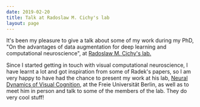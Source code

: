 ```yaml
---
date: 2019-02-20
title: Talk at Radoslaw M. Cichy's lab
layout: page
---
```

It's been my pleasure to give a talk about some of my work during my PhD, "On the advantages of data augmentation for deep learning and computational neuroscience", at [Radoslaw M. Cichy's lab.](https://www.ewi-psy.fu-berlin.de/en/einrichtungen/arbeitsbereiche/neural_dyn_of_vis_cog/team_v2/group_leader/rm_cichy/index.html)

Since I started getting in touch with visual computational neuroscience, I have learnt a lot and got inspiration from some of Radek's papers, so I am very happy to have had the chance to present my work at his lab, [Neural Dynamics of Visual Cognition](https://www.ewi-psy.fu-berlin.de/en/einrichtungen/arbeitsbereiche/neural_dyn_of_vis_cog/index.html), at the Freie Universität Berlin, as well as to meet him in person and talk to some of the members of the lab. They do very cool stuff! 
